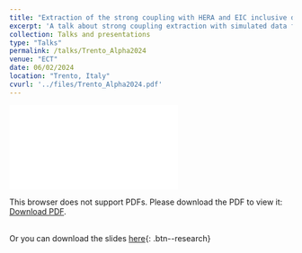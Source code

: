 ```yaml
---
title: "Extraction of the strong coupling with HERA and EIC inclusive data."
excerpt: 'A talk about strong coupling extraction with simulated data from EIC future collider.'
collection: Talks and presentations
type: "Talks"
permalink: /talks/Trento_Alpha2024
venue: "ECT"
date: 06/02/2024
location: "Trento, Italy"
cvurl: '../files/Trento_Alpha2024.pdf'
---
```

<object data="../files/Trento_Alpha2024.pdf" type="application/pdf" width="700px" height="700px">
    <embed src="../files/Trento_Alpha2024.pdf">
        <p>This browser does not support PDFs. Please download the PDF to view it: <a href="../files/Trento_Alpha2024.pdf">Download PDF</a>.</p>
    </embed>
</object>

\
Or you can download the slides [here](https://andreab1997.github.io/files/Trento_Alpha2024.pdf){: .btn--research}

